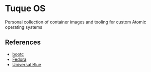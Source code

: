 # Tuque OS

Personal collection of container images and tooling for custom Atomic operating systems

## References

- [bootc](https://github.com/bootc-dev/bootc)
- [Fedora](https://docs.fedoraproject.org/en-US/bootc)
- [Universal Blue](https://github.com/ublue-os)
